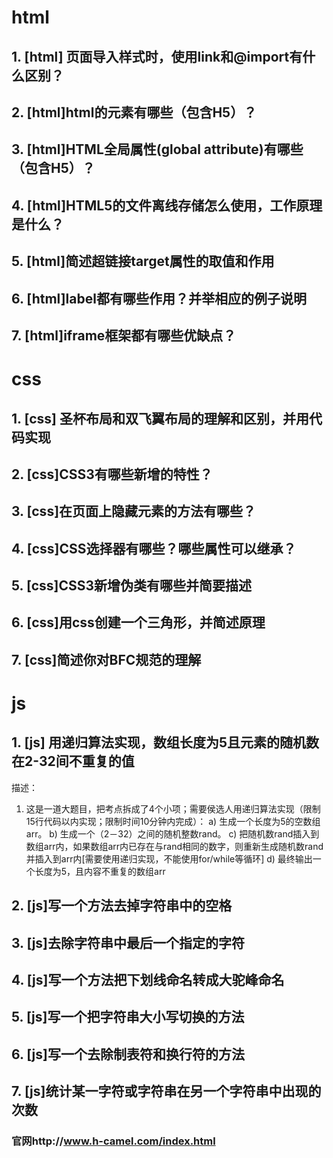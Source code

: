 # html
## 1. [html] 页面导入样式时，使用link和@import有什么区别？
## 2. [html]html的元素有哪些（包含H5）？
## 3. [html]HTML全局属性(global attribute)有哪些（包含H5）？
## 4. [html]HTML5的文件离线存储怎么使用，工作原理是什么？
## 5. [html]简述超链接target属性的取值和作用
## 6. [html]label都有哪些作用？并举相应的例子说明
## 7. [html]iframe框架都有哪些优缺点？

# css
## 1. [css] 圣杯布局和双飞翼布局的理解和区别，并用代码实现
## 2. [css]CSS3有哪些新增的特性？
## 3. [css]在页面上隐藏元素的方法有哪些？
## 4. [css]CSS选择器有哪些？哪些属性可以继承？
## 5. [css]CSS3新增伪类有哪些并简要描述
## 6. [css]用css创建一个三角形，并简述原理
## 7. [css]简述你对BFC规范的理解

# js
## 1. [js] 用递归算法实现，数组长度为5且元素的随机数在2-32间不重复的值
描述：
1. 这是一道大题目，把考点拆成了4个小项；需要侯选人用递归算法实现（限制15行代码以内实现；限制时间10分钟内完成）：
a) 生成一个长度为5的空数组arr。
b) 生成一个（2－32）之间的随机整数rand。
c) 把随机数rand插入到数组arr内，如果数组arr内已存在与rand相同的数字，则重新生成随机数rand并插入到arr内[需要使用递归实现，不能使用for/while等循环]
d) 最终输出一个长度为5，且内容不重复的数组arr
## 2. [js]写一个方法去掉字符串中的空格
## 3. [js]去除字符串中最后一个指定的字符
## 4. [js]写一个方法把下划线命名转成大驼峰命名
## 5. [js]写一个把字符串大小写切换的方法
## 6. [js]写一个去除制表符和换行符的方法
## 7. [js]统计某一字符或字符串在另一个字符串中出现的次数


### 官网http://www.h-camel.com/index.html